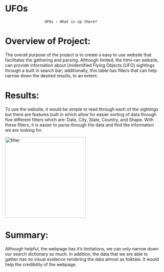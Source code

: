 # UFOs

                      UFOs : What is up there?

# Overview of Project: 
The overall purpose of the project is to create a easy to use website that facilitates the gathering and parsing. Although limited, the html-ran website, can provide information about Unidentified Flying Objects (UFO) sightings through a built in search bar; additionally, this table has filters that can help narrow down the desired results, to an extent.

# Results: 
To use the website, it would be simple to read through each of the sightings but there are features built in which allow for easier sorting of data through five different filters which are: Date, City, State, Country, and Shape. With these filters, it is easier to parse through the data and find the information we are looking for.

<img width="263" alt="filter" src="https://user-images.githubusercontent.com/99380969/173275321-6d09d551-9653-4cff-ae4a-5ae472102daa.png">


# Summary: 
Although helpful, the webpage has it’s limitations, we can only narrow down our search dictionary so much. In addition, the data that we are able to gather has no visual evidence rendering the data almost as folktale. It would help the credibility of the webpage.
